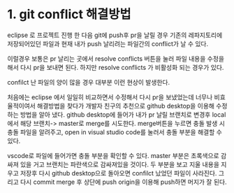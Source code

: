 # 1. git conflict 해결방법 
eclipse 로 프로젝트 진행 한 다음 git에 push후 pr을 날릴 경우 기존의 레파지토리에 저장되어있던 파일과 현재 내가 push 날리려는 파일간의 conflict가 날 수 있다.

이럴경우 보통은 pr 날리는 곳에서 resolve conflicts 버튼을 눌러 파일 내용을 수정을 해서 다시 pr을 보내면 된다. 하지만 resolve conflicts 가 비활성화 되는 경우가 있다.

confilct 난 파일의 양이 많을 경우 대부분 이런 현상이 발생한다.

처음에는 eclipse 에서 일일히 비교하면서 수정해서 다시 pr을 보냈었는데 너무나 비효율적이여서 해결방법을 찾다가 개발자 친구의 추천으로 github desktop을 이용해 수정하는 방법을 알아 냈다.
github desktop에 들어가 내가 pr 날릴 브랜치로 변경후 local에서 해당 브랜치-> master로 merge를 시도한다.
merge버튼을 누르면 충돌 발생 시 충돌 파일을 알려주고, open in visual studio code를 눌러서 충돌 부분을 해결할 수 있다.

vscode로 파일에 들어가면 충돌 부분을 확인할 수 있다.
master 부분은 초록색으로 감싸져 있을 거고 브랜치는 파란색으로 감싸져있을 것이다.
두 부분을 보고 지울 내용을 지우고 저장후 다시 github desktop으로 돌아오면 confilct 났었던 파일이 사라진다. 그리고 다시 commit merge 후 상단에 push origin을 이용해 push하면 머지가 잘 된다.
